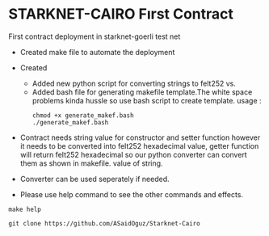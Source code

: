 # STARKNET-CAIRO Fırst Contract 

First contract deployment in starknet-goerli test net

- Created make file to automate the deployment 
- Created  
  - Added new python script for converting strings to felt252 vs.
  - Added bash file for generating makefile template.The white space problems kinda hussle so use bash script to create template.
    usage :
    ```
    chmod +x generate_makef.bash
    ./generate_makef.bash
    ```
- Contract needs string value for constructor and setter function however it needs to be converted into felt252 hexadecimal value, getter function will return felt252 hexadecimal so our python converter can convert them as shown in makefile.
  value of string. 
- Converter can be used seperately if needed.


- Please use help command to see the other commands and effects.
```
make help 
```


```
git clone https://github.com/ASaidOguz/Starknet-Cairo
```